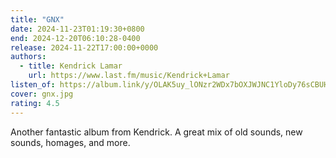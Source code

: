 ```yaml
---
title: "GNX"
date: 2024-11-23T01:19:30+0800
end: 2024-12-20T06:10:28-0400
release: 2024-11-22T17:00:00+0000
authors:
  - title: Kendrick Lamar
    url: https://www.last.fm/music/Kendrick+Lamar
listen_of: https://album.link/y/OLAK5uy_lONzr2WDx7bOXJWJNC1YloDy76sCBUHyw
cover: gnx.jpg
rating: 4.5
---
```


Another fantastic album from Kendrick. A great mix of old sounds, new sounds, homages, and more.
